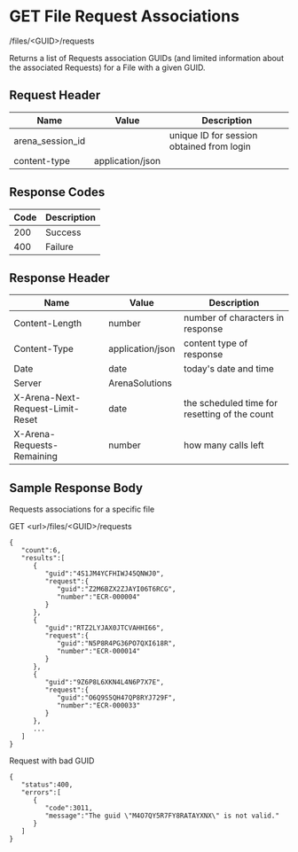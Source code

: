 # GET File Request Associations
/files/&lt;GUID&gt;/requests

Returns a list of Requests association GUIDs \(and limited information about the associated Requests\) for a File with a given GUID. 

## Request Header

| Name  | Value  | Description  |
|  --- |  --- |  --- | 
| arena_session_id  |   | unique ID for session obtained from login  |
| content-type  | application/json  |   |

## Response Codes

| Code  | Description  |
|  --- |  --- | 
| 200  | Success  |
| 400  | Failure  |

## Response Header

| Name  | Value  | Description  |
|  --- |  --- |  --- | 
| Content-Length  | number  | number of characters in response  |
| Content-Type  | application/json  | content type of response  |
| Date  | date  | today's date and time  |
| Server  | ArenaSolutions  |   |
| X-Arena-Next-Request-Limit-Reset   | date  | the scheduled time for resetting of the count  |
| X-Arena-Requests-Remaining   | number  | how many calls left  |

## Sample Response Body
Requests  associations for a specific file

GET &lt;url&gt;/files/&lt;GUID&gt;/requests

```
{  
   "count":6,
   "results":[  
      {  
         "guid":"4S1JM4YCFHIWJ45QNWJ0",
         "request":{  
            "guid":"Z2M6BZX2ZJAYI06T6RCG",
            "number":"ECR-000004"
         }
      },
      {  
         "guid":"RTZ2LYJAX0JTCVAHHI66",
         "request":{  
            "guid":"N5P8R4PG36PO7QXI618R",
            "number":"ECR-000014"
         }
      },
      {  
         "guid":"9Z6P8L6XKN4L4N6P7X7E",
         "request":{  
            "guid":"O6Q9S5QH47QP8RYJ729F",
            "number":"ECR-000033"
         }
      },
      ...
   ]
}
```
Request with bad GUID

```
{  
   "status":400,
   "errors":[  
      {  
         "code":3011,
         "message":"The guid \"M4O7QY5R7FY8RATAYXNX\" is not valid."
      }
   ]
}
```
